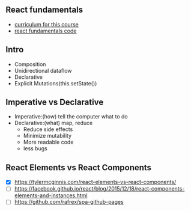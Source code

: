 ## React fundamentals

* [curriculum for this course](https://github.com/ReactTraining/react-fundamentals-curriculum)
* [react fundamentals code](https://github.com/ReactTraining/React-Fundamentals)

## Intro

* Composition
* Unidirectional dataflow
* Declarative
* Explicit Mutations(this.setState())

## Imperative vs Declarative

* Imperative:(how) tell the computer what to do
* Declarative:(what) map, reduce
  - Reduce side effects
  - Minimize mutability
  - More readable code
  - less bugs

## React Elements vs React Components

- [x] https://tylermcginnis.com/react-elements-vs-react-components/
- [ ] https://facebook.github.io/react/blog/2015/12/18/react-components-elements-and-instances.html
- [ ] https://github.com/rafrex/spa-github-pages
